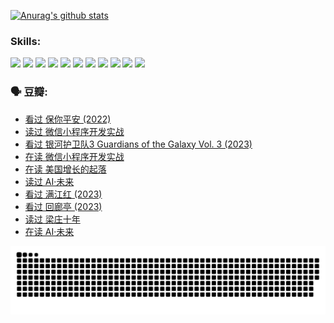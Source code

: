 
[![Anurag's github stats](https://github-readme-stats.vercel.app/api?username=w940853815)](https://github.com/anuraghazra/github-readme-stats)

### Skills:

<code><img height="32" src="https://cdn.jsdelivr.net/npm/simple-icons@v5/icons/python.svg"></code>
<code><img height="32" src="https://cdn.jsdelivr.net/npm/simple-icons@v5/icons/javascript.svg"></code>
<code><img height="32" src="https://cdn.jsdelivr.net/npm/simple-icons@v5/icons/django.svg"></code>
<code><img height="32" src="https://cdn.jsdelivr.net/npm/simple-icons@v5/icons/flask.svg"></code>
<code><img height="32" src="https://cdn.jsdelivr.net/npm/simple-icons@v5/icons/vuetify.svg"></code>
<code><img height="32" src="https://cdn.jsdelivr.net/npm/simple-icons@v5/icons/git.svg"></code>
<code><img height="32" src="https://cdn.jsdelivr.net/npm/simple-icons@v5/icons/docker.svg"></code>
<code><img height="32" src="https://cdn.jsdelivr.net/npm/simple-icons@v5/icons/postgresql.svg"></code>
<code><img height="32" src="https://cdn.jsdelivr.net/npm/simple-icons@v5/icons/elasticsearch.svg"></code>
<code><img height="32" src="https://cdn.jsdelivr.net/npm/simple-icons@v5/icons/macos.svg"></code>
<code><img height="32" src="https://cdn.jsdelivr.net/npm/simple-icons@v5/icons/linux.svg"></code>

### 🗣 豆瓣:

<!-- DOUBAN-ACTIVITIES:START -->
- [看过 保你平安‎ (2022)](https://www.douban.com/people/136069238/status/4239139510/?_i=84836812)
- [读过 微信小程序开发实战](https://www.douban.com/people/136069238/status/4237321528/?_i=84836812)
- [看过 银河护卫队3 Guardians of the Galaxy Vol. 3‎ (2023)](https://www.douban.com/people/136069238/status/4236631849/?_i=84836812)
- [在读 微信小程序开发实战](https://www.douban.com/people/136069238/status/4230177692/?_i=84836812)
- [在读 美国增长的起落](https://www.douban.com/people/136069238/status/4220055912/?_i=84836812)
- [读过 AI·未来](https://www.douban.com/people/136069238/status/4220054171/?_i=84836812)
- [看过 满江红‎ (2023)](https://www.douban.com/people/136069238/status/4219146433/?_i=84836812)
- [看过 回廊亭‎ (2023)](https://www.douban.com/people/136069238/status/4215992758/?_i=84836812)
- [读过 梁庄十年](https://www.douban.com/people/136069238/status/4206664969/?_i=84836812)
- [在读 AI·未来](https://www.douban.com/people/136069238/status/4206653520/?_i=84836812)
<!-- DOUBAN-ACTIVITIES:END -->


![Snake animation](https://raw.githubusercontent.com/w940853815/w940853815/output/github-contribution-grid-snake.svg)

<!--
**w940853815/w940853815** is a ✨ _special_ ✨ repository because its `README.md` (this file) appears on your GitHub profile.

Here are some ideas to get you started:

- 🔭 I’m currently working on ...
- 🌱 I’m currently learning ...
- 👯 I’m looking to collaborate on ...
- 🤔 I’m looking for help with ...
- 💬 Ask me about ...
- 📫 How to reach me: ...
- 😄 Pronouns: ...
- ⚡ Fun fact: ...
-->
